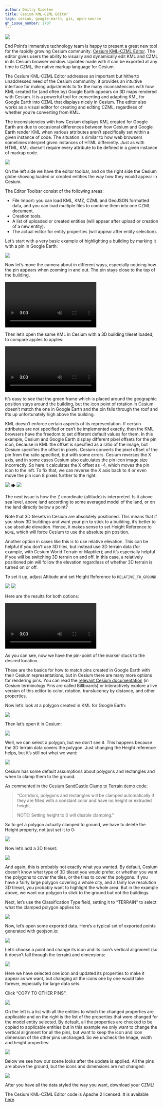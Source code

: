 ```yaml
---
author: Dmitry Kiselev
title: Cesium KML-CZML Editor
tags: cesium, google-earth, gis, open-source
gh_issue_number: 1707
---
```


![](/blog/2020/12/21/cesium-kml-czml-editor/image-00.jpg)

End Point’s immersive technology team is happy to present a great new tool for the rapidly growing Cesium community: [Cesium KML-CZML Editor](https://vision.space/cesium-kml-czml-editor/). The editor gives users the ability to visually and dynamically edit KML and CZML in its Cesium browser window. Updates made with it can be exported at any time to CZML, the native markup language for Cesium.

The Cesium KML-CZML Editor addresses an important but hitherto unaddressed need of the Cesium community: it provides an intuitive interface for making adjustments to fix the many inconsistencies with how KML created for (and often by) Google Earth appears on 3D maps rendered with Cesium. It is a powerful tool for converting and adapting KML for Google Earth into CZML that displays nicely in Cesium. The editor also works as a visual editor for creating and editing CZML, regardless of whether you’re converting from KML.

The inconsistencies with how Cesium displays KML created for Google Earth are due to occasional differences between how Cesium and Google Earth render KML when various attributes aren’t specifically set within a given instance of code. The situation is similar to how web browsers sometimes interpret given instances of HTML differently. Just as with HTML, KML doesn’t require every attribute to be defined in a given instance of markup code.

![](/blog/2020/12/21/cesium-kml-czml-editor/image-01.jpg)

On the left side we have the editor toolbar, and on the right side the Cesium globe showing loaded or created entities the way how they would appear in Cesium.

The Editor Toolbar consist of the following areas:

- File Import: you can load KML, KMZ, CZML and GeoJSON formatted data, and you can load multiple files to combine them into one CZML document.
- Creation tools.
- A list of uploaded or created entities (will appear after upload or creation of a new entity).
- The actual editor for entity properties (will appear after entity selection).

Let’s start with a very basic example of highlighting a building by marking it with a pin in Google Earth:

![](/blog/2020/12/21/cesium-kml-czml-editor/image-02.jpg)

Now let’s move the camera about in different ways, especially noticing how the pin appears when zooming in and out. The pin stays close to the top of the building. 

<video controls>
  <source src="/blog/2020/12/21/cesium-kml-czml-editor/video-0.webm" type="video/webm">
  Sorry, your browser doesn’t support embedded videos.
</video>

Then let’s open the same KML in Cesium with a 3D building tileset loaded, to compare apples to apples:

<video controls>
  <source src="/blog/2020/12/21/cesium-kml-czml-editor/video-1.webm" type="video/webm">
  Sorry, your browser doesn’t support embedded videos.
</video>

It’s easy to see that the green frame which is placed around the geographic position stays around the building, but the icon point of rotation in Cesium doesn’t match the one in Google Earth and the pin falls through the roof and lfts up unfortunately high above the building.

KML doesn’t enforce certain aspects of its representation. If certain attributes are not specified or can’t be implemented exactly, then the KML browsers have the freedom to set different default values for them. In this example, Cesium and Google Earth display different pixel offsets for the pin icon, because in KML the offset is specified as a ratio of the image, but Cesium specifies the offset in pixels. Cesium converts the pixel offset of the pin from the ratio specified, but with some errors. Cesium reverses the X axis, and in some cases Cesium also calculates the pin icon image size incorrectly. So here it calculates the X offset as -4, which moves the pin icon to the left. To fix that, we can reverse the X axis back to 4 or even move the pin icon 8 pixels further to the right.

![](/blog/2020/12/21/cesium-kml-czml-editor/image-03.jpg)
🡆
![](/blog/2020/12/21/cesium-kml-czml-editor/image-04.jpg)

The next issue is how the Z coordinate (altitude) is interpreted. Is it above sea level, above land according to some averaged model of the land, or on the land directly below a point?

Note that 3D tilesets in Cesium are absolutely positioned. This means that if you show 3D buildings and want your pin to stick to a building, it’s better to use absolute elevation. Hence, it makes sense to set Height Reference to `NONE`, which will force Cesium to use the absolute pin position.

Another option in cases like this is to use relative elevation. This can be helpful if you don’t use 3D tiles, but instead use 3D terrain data (for example, with Cesium World Terrain or Maptiler); and it’s especially helpful if you will be switching 3D terrain on and off. In this case, a relatively positioned pin will follow the elevation regardless of whether 3D terrain is turned on or off.

To set it up, adjust Altitude and set Height Reference to `RELATIVE_TO_GROUND`

![](/blog/2020/12/21/cesium-kml-czml-editor/image-05.jpg)
![](/blog/2020/12/21/cesium-kml-czml-editor/image-06.jpg)

Here are the results for both options:

<video controls>
  <source src="/blog/2020/12/21/cesium-kml-czml-editor/video-2.webm" type="video/webm">
  Sorry, your browser doesn’t support embedded videos.
</video>

As you can see, now we have the pin-point of the marker stuck to the desired location.

These are the basics for how to match pins created in Google Earth with their Cesium representations, but in Cesium there are many more options for rendering pins. You can read the [relevant Cesium documentation](https://cesium.com/docs/cesiumjs-ref-doc/BillboardGraphics.html) (in Cesium terminology Pins are called Billboards) or interactively explore a live version of this editor to color, rotation, translucency by distance, and other properties.

Now let’s look at a polygon created in KML for Google Earth:

![](/blog/2020/12/21/cesium-kml-czml-editor/image-07.jpg)

Then let’s open it in Cesium:

![](/blog/2020/12/21/cesium-kml-czml-editor/image-08.jpg)

Well, we can select a polygon, but we don’t see it. This happens because the 3D terrain data covers the polygon. Just changing the Height reference helps, but it’s still not what we want:

![](/blog/2020/12/21/cesium-kml-czml-editor/image-09.jpg)

Cesium has some default assumptions about polygons and rectangles and when to clamp them to the ground. 

As commented in the [Cesium SandCastle Clamp to Terrain demo code](https://sandcastle.cesium.com/?src=Clamp%20to%20Terrain.html):

> “Corridors, polygons and rectangles will be clamped automatically if they are filled with a constant color and have no height or extruded height.
>
> NOTE: Setting height to 0 will disable clamping.”

So to get a polygon actually clamped to ground, we have to delete the Height property, not just set it to 0:

![](/blog/2020/12/21/cesium-kml-czml-editor/image-10.jpg)

Now let’s add a 3D tileset:

![](/blog/2020/12/21/cesium-kml-czml-editor/image-11.jpg)

And again, this is probably not exactly what you wanted. By default, Cesium doesn’t know what type of 3D tileset you would prefer, or whether you want the polygons to cover the tiles, or the tiles to cover the polygons. If you have a fairly large polygon covering a whole city, and a fairly low resolution 3D tileset, you probably want to highlight the whole area. But in the example above, we want our polygon to stick to the ground but not the buildings.

Next, let’s use the Classification Type field, setting it to “TERRAIN” to select what the clamped polygon applies to:

![](/blog/2020/12/21/cesium-kml-czml-editor/image-12.jpg)

Now, let’s open some exported data. Here’s a typical set of exported points generated with geojson.io:

![](/blog/2020/12/21/cesium-kml-czml-editor/image-13.jpg)

Let’s choose a point and change its icon and its icon’s vertical alignment (so it doesn’t fall through the terrain) and dimensions:

![](/blog/2020/12/21/cesium-kml-czml-editor/image-14.jpg)

Here we have selected one icon and updated its properties to make it appear as we want, but changing all the icons one by one would take forever, especially for large data sets.

Click “COPY TO OTHER PINS”:

![](/blog/2020/12/21/cesium-kml-czml-editor/image-15.jpg)

On the left is a list with all the entities to which the changed properties are applicable and on the right is the list of the properties that were changed for the model entity selected. By default, all the properties are checked to be copied to applicable entities but in this example we only want to change the vertical alignment for all the pins, but want to keep the icon and icon dimension of the other pins unchanged. So we uncheck the Image, width and height properties:

![](/blog/2020/12/21/cesium-kml-czml-editor/image-16.jpg)

Below we see how our scene looks after the update is applied. All the pins are above the ground, but the icons and dimensions are not changed:

![](/blog/2020/12/21/cesium-kml-czml-editor/image-17.jpg)

After you have all the data styled the way you want, download your CZML!

The Cesium KML-CZML Editor code is Apache 2 licensed. It is available [here](https://github.com/EndPointCorp/cesium-kml-czml-editor).
